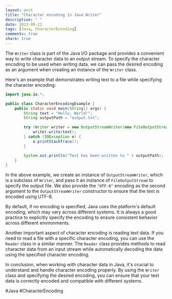```yaml
---
layout: post
title: "Character encoding in Java Writer"
description: " "
date: 2023-09-22
tags: [Java, CharacterEncoding]
comments: true
share: true
---
```


The `Writer` class is part of the Java I/O package and provides a convenient way to write character data to an output stream. To specify the character encoding to be used when writing data, we can pass the desired encoding as an argument when creating an instance of the `Writer` class.

Here's an example that demonstrates writing text to a file while specifying the character encoding:

```java
import java.io.*;

public class CharacterEncodingExample {
    public static void main(String[] args) {
        String text = "Hello, World!";
        String outputPath = "output.txt";

        try (Writer writer = new OutputStreamWriter(new FileOutputStream(outputPath), "UTF-8")) {
            writer.write(text);
        } catch (IOException e) {
            e.printStackTrace();
        }

        System.out.println("Text has been written to " + outputPath);
    }
}
```

In the above example, we create an instance of `OutputStreamWriter`, which is a subclass of `Writer`, and pass it an instance of `FileOutputStream` to specify the output file. We also provide the `"UTF-8"` encoding as the second argument to the `OutputStreamWriter` constructor to ensure that the text is encoded using UTF-8.

By default, if no encoding is specified, Java uses the platform's default encoding, which may vary across different systems. It is always a good practice to explicitly specify the encoding to ensure consistent behavior across different environments.

Another important aspect of character encoding is reading text data. If you need to read a file with a specific character encoding, you can use the `Reader` class in a similar manner. The `Reader` class provides methods to read character data from an input stream while automatically decoding the data using the specified character encoding.

In conclusion, when working with character data in Java, it's crucial to understand and handle character encoding properly. By using the `Writer` class and specifying the desired encoding, you can ensure that your text data is correctly encoded and compatible with different systems.

#Java #CharacterEncoding